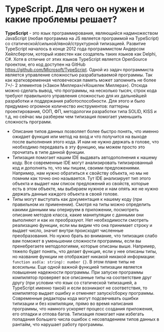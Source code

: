# TypeScript. Для чего он нужен и какие проблемы решает?

**TypeScript** - это язык программирования, являющийся надмножеством JavaScript (любая программа на JS является программой на TypeScript) со статической/сильной/явной/структурной типизацией. Развитие TypeScript началось в конце 2012 года программистом Андерсом Хейлсбергом, который известен как создатель таких языков как Delphi, C#. Хотя в отличие от этих языков TypeScript является OpenSource проектом, его код доступен на GitHub https://github.com/Microsoft/TypeScript.
Одной из задач программиста является управление сложностью разрабатываемой программы. Так как кратковременная человеческая память может запомнить не более 7+/- 2 элементов («Закон Миллера»/«Кошелек Миллера»). Отсюда можно  сделать вывод, что программы, на несколько тысяч, строк кода требуют правильного управления сложностью для их дальнейшей разработки и поддержания работоспособности. Для этого и было придумано огромное количество инструментов: паттерны проектирования, ООП, ФП, методологии разработки типа SOLID, KISS и т.д, но сейчас мы разберем чем типизация помогает уменьшить сложность программ.
  * Описание типов данных позволяет более быстро понять, что именно ожидает функция или метод на вход и что получится на выходе после выполнения этого кода. И нам не нужно держать в голове, что необходимо передавать в эту функцию, мы можем просто это прочитать в типе данной функции.
  * Типизация помогает нашим IDE выдавать автодополнения к нашему коду. Все современные IDE могут анализировать типизированный код и дополнять то, что мы пишем, своими предложениями. Например, нам нужно обратиться к свойству объекта, но мы не помним как точно оно называется. Тут IDE анализирует тип этого объекта и выдает нам список предложений из свойств, которые есть в этом объекте, мы выбираем нужное и нам опять же не нужно держать данные каждого объекта в своей голове.
  * Типы могут выступать как документация к нашему коду (при правильном их применении). Смотря на типы можно определить какими данными мы оперируем в приложении, посмотреть описание методов класса, какие манипуляции с данными они выполняют и как их преобразуют. Нет необходимости смотреть реализацию функции, если мы видим что она принимает строку и выдает число,  значит внутри происходят численные преобразования. Но нужно брать во внимание, что типизация слабо вам поможет в уменьшении сложности программы, если вы пренебрегаете методологиями, которые описаны выше. Например, тяжело будет понять, что делает функция, если у нее описаны типы, но название функции не отображает никакой никакой информации: `function asd(a: string): number {}`. В этом плане типы не всесильны.
Еще одной важной функцией типизации является повышение надежности программы. При запуске программы компилятор проверяет все описанные типы на соответствие друг другу (при условии что язык со статической типизацией, а TypeScript именно такой) и если возникают не соответствия, то компилятор выдает ошибку и отменяет запуск/сборку программы. Современные редакторы кода могут подсвечивать ошибки типизации и без компиляции, прямо во время написания программы, что намного ускоряет процесс создания приложения, его отладки и отлова багов. Типизация помогает нам избегать попадания большего числа ошибок с несовпадением типов данных в рантайм, что нарушает работу программы.